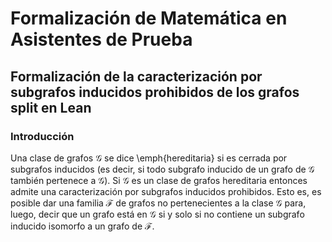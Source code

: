 # Formalización de Matemática en Asistentes de Prueba

## Formalización de la caracterización por subgrafos inducidos prohibidos de los grafos split en Lean

### Introducción

Una clase de grafos $\mathcal{G}$ se dice \emph{hereditaria} si es cerrada por subgrafos inducidos (es decir, si todo subgrafo inducido de un grafo de $\mathcal{G}$ también pertenece a $\mathcal{G}$). Si $\mathcal{G}$ es un clase de grafos hereditaria entonces admite una caracterización por subgrafos inducidos prohibidos. Esto es, es posible dar una familia $\mathcal{F}$ de grafos no pertenecientes a la clase $\mathcal{G}$ para, luego, decir que un grafo está en $\mathcal{G}$ si y solo si no contiene un subgrafo inducido isomorfo a un grafo de $\mathcal{F}$.